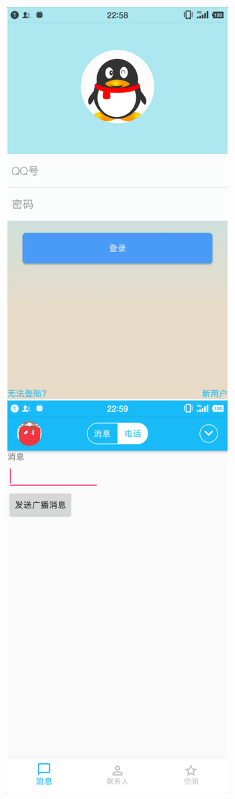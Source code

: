 ![Image text](https://github.com/Clinan/AndroidLessonDemo/blob/master/LessonTest5/output/登录界面.png)
![Image text](https://github.com/Clinan/AndroidLessonDemo/blob/master/LessonTest5/output/主界面.png)

